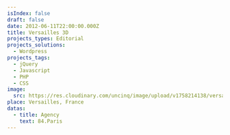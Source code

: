 ```yaml
---
isIndex: false
draft: false
date: 2012-06-11T22:00:00.000Z
title: Versailles 3D
projects_types: Editorial
projects_solutions:
  - Wordpress
projects_tags:
  - jQuery
  - Javascript
  - PHP
  - CSS
image:
  src: https://res.cloudinary.com/uncinq/image/upload/v1758214138/versailles_dh4ysh.jpg
place: Versailles, France
datas:
  - title: Agency
    text: 84.Paris
---
```

